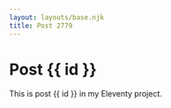 ```yaml
---
layout: layouts/base.njk
title: Post 2779
---
```


# Post {{ id }}

This is post {{ id }} in my Eleventy project.
